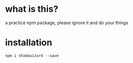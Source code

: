 # what is this?

a practice npm package, please ignore it and do your things

# installation

`npm i shadowizard --save`

